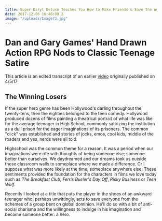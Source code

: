 ```yaml
---
title: Super Daryl Deluxe Teaches You How to Make Friends & Save the World
date: 2017-12-06 16:48:00 Z
image: "/uploads/Image73.jpg"
---
```


# Dan and Gary Games' Hand Drawn Action RPG Nods to Classic Teenage Satire

This article is an edited transcript of an earlier [video](https://www.youtube.com/watch?v=RkOPysxAm74) originally published on 4/5/17

## The Winning Losers

If the super hero genre has been Hollywood's darling throughout the twenty-tens, then the eighties belonged to the teen comedy. Hollywood produced dozens of films painting a theatrical portrait of what life was like for the  average teenager in High School, commonly satirizing the institution as a dull prison for the eager imaginations of its prisoners. The common "click" was established and stories of jocks, emos, cool kids, middle of the roaders and yes, nerds were all told.  

Highschool was the common theme for a reason. It was a period when our imaginations were rife with thoughts of being someone else; someone better than ourselves. We daydreamed and our dreams took us outside those classroom walls to someplace where we made a difference. Or I suppose what was more likely at the time, someplace anywhere else. These sentiments provided the foundation for the characters in films we love today such as *The Breakfast Club*, *Ferris Bueler's Day Off*, *Risky Business* or *Teen Wolf*. 

Recently I looked at a title that puts the player in the shoes of an awkward teenager who, perhaps unwittingly, acts to save everyone from the schemes of a group bent on global dominion. He'll do so with a bit of anti-social charisma and the willingness to indulge in his imagination and become someone better: a hero. 